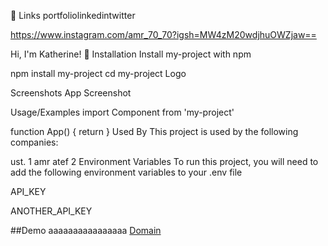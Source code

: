 🔗 Links
portfoliolinkedintwitter

https://www.instagram.com/amr_70_70?igsh=MW4zM20wdjhuOWZjaw==

Hi, I'm Katherine! 👋
Installation
Install my-project with npm

  npm install my-project
  cd my-project
Logo

Screenshots
App Screenshot

Usage/Examples
import Component from 'my-project'

function App() {
  return <Component />
}
Used By
This project is used by the following companies:

ust. 1
amr atef 2
Environment Variables
To run this project, you will need to add the following environment variables to your .env file

API_KEY

ANOTHER_API_KEY

##Demo
aaaaaaaaaaaaaaaa
[Domain](https://amratef70.github.io/kalil/)
